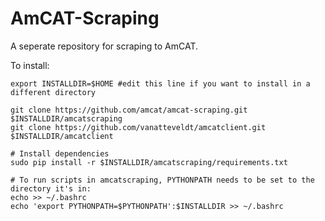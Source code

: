 AmCAT-Scraping
==============

A seperate repository for scraping to AmCAT.

To install:
```
export INSTALLDIR=$HOME #edit this line if you want to install in a different directory

git clone https://github.com/amcat/amcat-scraping.git $INSTALLDIR/amcatscraping
git clone https://github.com/vanatteveldt/amcatclient.git $INSTALLDIR/amcatclient

# Install dependencies
sudo pip install -r $INSTALLDIR/amcatscraping/requirements.txt

# To run scripts in amcatscraping, PYTHONPATH needs to be set to the directory it's in:
echo >> ~/.bashrc
echo 'export PYTHONPATH=$PYTHONPATH':$INSTALLDIR >> ~/.bashrc
```
